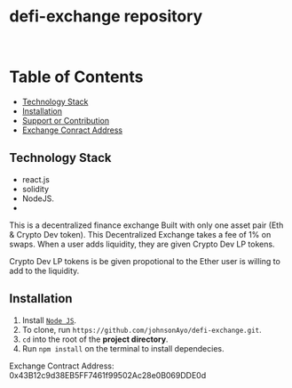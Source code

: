 # defi-exchange repository

<br />

# Table of Contents
- [Technology Stack](#technology-stack)
- [Installation](#installation)
- [Support or Contribution](#Support~Contribution)
- [Exchange Conract Address](https://rinkeby.etherscan.io/address/0x43B12c9d38EB5FF7461f99502Ac28e0B069DDE0d)


## Technology Stack
- react.js
- solidity
- NodeJS.
- <br />

This is a decentralized finance exchange Built with only one asset pair (Eth &  Crypto Dev token).
This Decentralized Exchange takes a fee of 1% on swaps.
When a user adds liquidity, they are given Crypto Dev LP tokens.


Crypto Dev  LP tokens is be given propotional to the Ether user is willing to add to the liquidity.

## Installation
1. Install [`Node JS`](https://nodejs.org/en/).
2. To clone, run `https://github.com/johnsonAyo/defi-exchange.git`.
3. `cd` into the root of the **project directory**.
4. Run `npm install` on the terminal to install dependecies.

Exchange Contract Address: 0x43B12c9d38EB5FF7461f99502Ac28e0B069DDE0d
 
